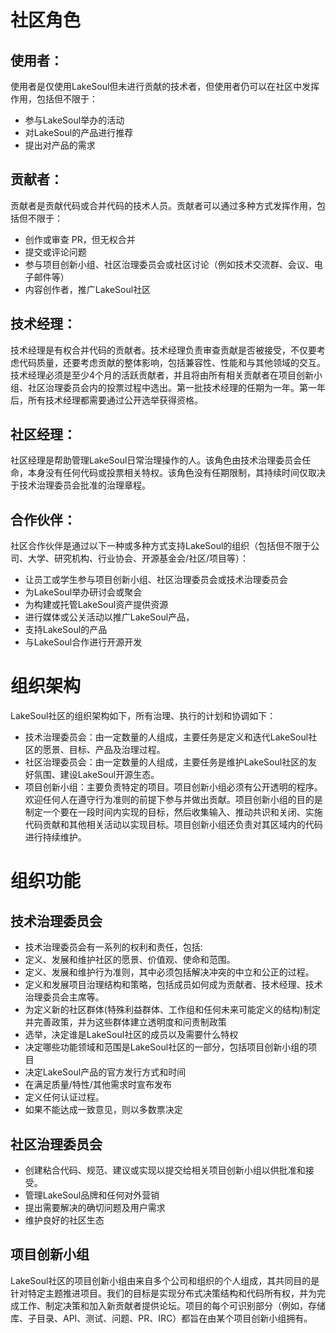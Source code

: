 <!--
SPDX-FileCopyrightText: 2023 LakeSoul Contributors

SPDX-License-Identifier: Apache-2.0
-->

# 社区角色
## 使用者：
使用者是仅使用LakeSoul但未进行贡献的技术者，但使用者仍可以在社区中发挥作用，包括但不限于：
- 参与LakeSoul举办的活动
- 对LakeSoul的产品进行推荐
- 提出对产品的需求
## 贡献者：
贡献者是贡献代码或合并代码的技术人员。贡献者可以通过多种方式发挥作用，包括但不限于：
- 创作或审查 PR，但无权合并
- 提交或评论问题
- 参与项目创新小组、社区治理委员会或社区讨论（例如技术交流群、会议、电子邮件等）
- 内容创作者，推广LakeSoul社区
## 技术经理：
技术经理是有权合并代码的贡献者。技术经理负责审查贡献是否被接受，不仅要考虑代码质量，还要考虑贡献的整体影响，包括兼容性、性能和与其他领域的交互。技术经理必须是至少4个月的活跃贡献者，并且将由所有相关贡献者在项目创新小组、社区治理委员会内的投票过程中选出。第一批技术经理的任期为一年。第一年后，所有技术经理都需要通过公开选举获得资格。
## 社区经理：
社区经理是帮助管理LakeSoul日常治理操作的人。该角色由技术治理委员会任命，本身没有任何代码或投票相关特权。该角色没有任期限制，其持续时间仅取决于技术治理委员会批准的治理章程。
## 合作伙伴：
社区合作伙伴是通过以下一种或多种方式支持LakeSoul的组织（包括但不限于公司、大学、研究机构、行业协会、开源基金会/社区/项目等）：
- 让员工或学生参与项目创新小组、社区治理委员会或技术治理委员会
- 为LakeSoul举办研讨会或聚会
- 为构建或托管LakeSoul资产提供资源
-  进行媒体或公关活动以推广LakeSoul产品，
- 支持LakeSoul的产品
- 与LakeSoul合作进行开源开发
# 组织架构
LakeSoul社区的组织架构如下，所有治理、执行的计划和协调如下：
- 技术治理委员会：由一定数量的人组成，主要任务是定义和迭代LakeSoul社区的愿景、目标、产品及治理过程。
- 社区治理委员会：由一定数量的人组成，主要任务是维护LakeSoul社区的友好氛围、建设LakeSoul开源生态。
- 项目创新小组：主要负责特定的项目。项目创新小组必须有公开透明的程序。欢迎任何人在遵守行为准则的前提下参与并做出贡献。项目创新小组的目的是制定一个要在一段时间内实现的目标，然后收集输入、推动共识和关闭、实施代码贡献和其他相关活动以实现目标。项目创新小组还负责对其区域内的代码进行持续维护。
# 组织功能
## 技术治理委员会
- 技术治理委员会有一系列的权利和责任，包括:
- 定义、发展和维护社区的愿景、价值观、使命和范围。
- 定义、发展和维护行为准则，其中必须包括解决冲突的中立和公正的过程。
- 定义和发展项目治理结构和策略，包括成员如何成为贡献者、技术经理、技术治理委员会主席等。
- 为定义新的社区群体(特殊利益群体、工作组和任何未来可能定义的结构)制定并完善政策，并为这些群体建立透明度和问责制政策
- 选举，决定谁是LakeSoul社区的成员以及需要什么特权
- 决定哪些功能领域和范围是LakeSoul社区的一部分，包括项目创新小组的项目
- 决定LakeSoul产品的官方发行方式和时间
- 在满足质量/特性/其他需求时宣布发布
- 定义任何认证过程。
- 如果不能达成一致意见，则以多数票决定
## 社区治理委员会
- 创建粘合代码、规范、建议或实现以提交给相关项目创新小组以供批准和接受。
- 管理LakeSoul品牌和任何对外营销 
- 提出需要解决的确切问题及用户需求
- 维护良好的社区生态
## 项目创新小组
LakeSoul社区的项目创新小组由来自多个公司和组织的个人组成，其共同目的是针对特定主题推进项目。我们的目标是实现分布式决策结构和代码所有权，并为完成工作、制定决策和加入新贡献者提供论坛。项目的每个可识别部分（例如，存储库、子目录、API、测试、问题、PR、IRC）都旨在由某个项目创新小组拥有。
